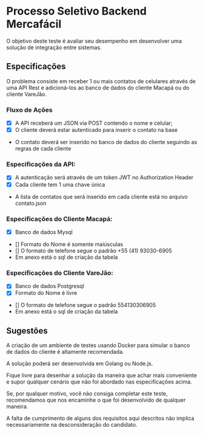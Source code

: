 # Processo Seletivo Backend Mercafácil

O objetivo deste teste é avaliar seu desempenho em desenvolver uma solução de integração entre sistemas.

## Especificações

O problema consiste em receber 1 ou mais contatos de celulares através de uma API Rest e adicioná-los ao
banco de dados do cliente Macapá ou do cliente VareJão.

### Fluxo de Ações

- [x] A API receberá um JSON via POST contendo o nome e celular;
- [x] O cliente deverá estar autenticado para inserir o contato na base
- O contato deverá ser inserido no banco de dados do cliente seguindo as regras de cada cliente

### Especificações da API:

- [x] A autenticação será através de um token JWT no Authorization Header
- [x] Cada cliente tem 1 uma chave única
- A lista de contatos que será inserido em cada cliente está no arquivo contato.json

### Especificações do Cliente Macapá:

- [x] Banco de dados Mysql
- [] Formato do Nome é somente maiúsculas
- [] O formato de telefone segue o padrão +55 (41) 93030-6905
- Em anexo está o sql de criação da tabela

### Especificações do Cliente VareJão:

- [x] Banco de dados Postgresql
- [x] Formato do Nome é livre
- [] O formato de telefone segue o padrão 554130306905
- Em anexo está o sql de criação da tabela

## Sugestões

A criação de um ambiente de testes usando Docker para simular o banco de dados do cliente é altamente recomendada.

A solução poderá ser desenvolvida em Golang ou Node.js.

Fique livre para desenhar a solução da maneira que achar mais conveniente e supor qualquer cenário que
não foi abordado nas especificações acima.

Se, por qualquer motivo, você não consiga completar este teste,
recomendamos que nos encaminhe o que foi desenvolvido de qualquer maneira.

A falta de cumprimento de alguns dos requisitos aqui descritos não implica necessariamente na desconsideração do candidato.
